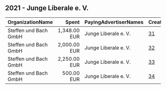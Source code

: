 ## 2021 - Junge Liberale e. V. 
|OrganizationName|Spent|PayingAdvertiserNames|CreativeUrls|Impressions|Genders|AgeBrackets|CountryCodes|BillingAddresses|CandidateBallotInformation|
|:---|---:|:---|:---|---:|:---|:---|:---|:---|:---|
|Steffen und Bach GmbH|1,348.00 EUR|Junge Liberale e. V.|[31](https://www.snap.com/political-ads/asset/74c82a26ce2e5f8acf36db6691a7760dee59e4a1d2211c77d96d7def39542634?mediaType=png)|508,150||18-25|germany|"Friedrich-Wilhelm-Platz 3a,Braunschweig,38100,DE"||
|Steffen und Bach GmbH|2,000.00 EUR|Junge Liberale e. V.|[32](https://www.snap.com/political-ads/asset/a18faeecff78a983eaeff3b10562f78667f0dcafe118421f4ce04c8eb60ec45d?mediaType=jpeg)|487,311||18-25|germany|"Friedrich-Wilhelm-Platz 3a,Braunschweig,38100,DE"||
|Steffen und Bach GmbH|2,250.00 EUR|Junge Liberale e. V.|[33](https://www.snap.com/political-ads/asset/408057a0c7c808a9257b06c07b8f5fbb4765ee07745164eb7e56c443bb349991?mediaType=mp4)|422,426||18-24|germany|"Friedrich-Wilhelm-Platz 3a,Braunschweig,38100,DE"||
|Steffen und Bach GmbH|500.00 EUR|Junge Liberale e. V.|[34](https://www.snap.com/political-ads/asset/5d25231a3c1755aa33d4d3246a547c63b885d3526674527961a0cddcd93ec054?mediaType=png)|361,235||15-24|germany|"Friedrich-Wilhelm-Platz 3a,Braunschweig,38100,DE"||
